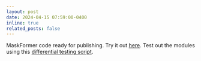 ```yaml
---
layout: post
date: 2024-04-15 07:59:00-0400
inline: true 
related_posts: false
---
```


MaskFormer code ready for publishing. Try it out [here](https://github.com/PurdueDualityLab/tf-maskformer/tree/PR_Draft). Test out the modules using this [differential testing script](https://gist.github.com/AkshathRaghav/9f81ea6f997a2972732fb3d955b5b444).